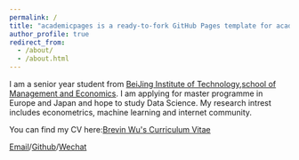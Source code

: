```yaml
---
permalink: /
title: "academicpages is a ready-to-fork GitHub Pages template for academic personal websites"
author_profile: true
redirect_from: 
  - /about/
  - /about.html
---
```


I am a senior year student from [BeiJing Institute of Technology](https://bit.edu.cn/),[school of Management and Economics](https://sme.bit.edu.cn/). I am applying for master programme in Europe and Japan and hope to study Data Science. My research intrest includes econometrics, machine learning and internet community.

You can find my CV here:[Brevin Wu's Curriculum Vitae](../assets/Curriculum_Vitae.pdf)

[Email](mailto:1120193070@bit.edu.cn)/[Github](https://paddywupython.github.io/BrevinWu.github.io/)/[Wechat](../image/wechat.jpg)
